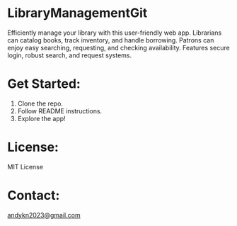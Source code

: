 # LibraryManagementGit
Efficiently manage your library with this user-friendly web app. Librarians can catalog books, track inventory, and handle borrowing. Patrons can enjoy easy searching, requesting, and checking availability. Features secure login, robust search, and request systems.

# Get Started:
1. Clone the repo.
2. Follow README instructions.
3. Explore the app!

# License:
MIT License

# Contact:
andykn2023@gmail.com

